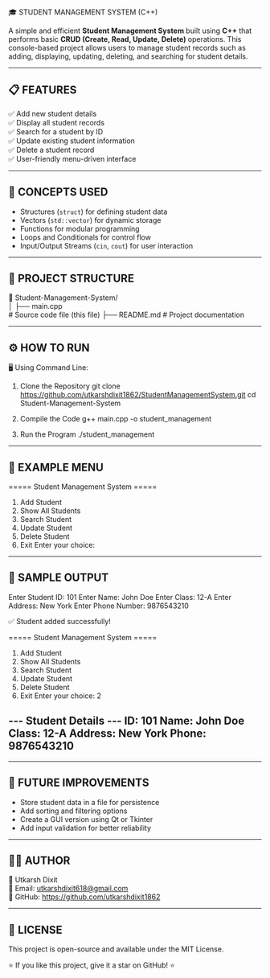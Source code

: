 🎓 STUDENT MANAGEMENT SYSTEM (C++)

A simple and efficient **Student Management System** built using **C++** that performs 
basic **CRUD (Create, Read, Update, Delete)** operations. This console-based project 
allows users to manage student records such as adding, displaying, updating, deleting, 
and searching for student details.

-------------------------------------------------------------------------------------
📋 FEATURES
-------------------------------------------------------------------------------------
✅ Add new student details  
✅ Display all student records  
✅ Search for a student by ID  
✅ Update existing student information  
✅ Delete a student record  
✅ User-friendly menu-driven interface  

-------------------------------------------------------------------------------------
🧠 CONCEPTS USED
-------------------------------------------------------------------------------------
- Structures (`struct`) for defining student data  
- Vectors (`std::vector`) for dynamic storage  
- Functions for modular programming  
- Loops and Conditionals for control flow  
- Input/Output Streams (`cin`, `cout`) for user interaction  

-------------------------------------------------------------------------------------
🧱 PROJECT STRUCTURE
-------------------------------------------------------------------------------------
📁 Student-Management-System/
<br>
│
├── main.cpp <br>          # Source code file (this file)
├── README.md          # Project documentation

-------------------------------------------------------------------------------------
⚙️ HOW TO RUN
-------------------------------------------------------------------------------------
🖥️ Using Command Line:
1. Clone the Repository
   git clone https://github.com/utkarshdixit1862/StudentManagementSystem.git
   cd Student-Management-System

2. Compile the Code
   g++ main.cpp -o student_management

3. Run the Program
   ./student_management

-------------------------------------------------------------------------------------
🧩 EXAMPLE MENU
-------------------------------------------------------------------------------------
===== Student Management System =====
1. Add Student
2. Show All Students
3. Search Student
4. Update Student
5. Delete Student
6. Exit
Enter your choice:

-------------------------------------------------------------------------------------
📘 SAMPLE OUTPUT
-------------------------------------------------------------------------------------
Enter Student ID: 101
Enter Name: John Doe
Enter Class: 12-A
Enter Address: New York
Enter Phone Number: 9876543210

✅ Student added successfully!

===== Student Management System =====
1. Add Student
2. Show All Students
3. Search Student
4. Update Student
5. Delete Student
6. Exit
Enter your choice: 2

--- Student Details ---
ID: 101
Name: John Doe
Class: 12-A
Address: New York
Phone: 9876543210
----------------------

-------------------------------------------------------------------------------------
🚀 FUTURE IMPROVEMENTS
-------------------------------------------------------------------------------------
- Store student data in a file for persistence  
- Add sorting and filtering options  
- Create a GUI version using Qt or Tkinter  
- Add input validation for better reliability  

-------------------------------------------------------------------------------------
🧑‍💻 AUTHOR
-------------------------------------------------------------------------------------
👤 Utkarsh Dixit  
📧 Email: utkarshdixit618@gmail.com  
🔗 GitHub: https://github.com/utkarshdixit1862 

-------------------------------------------------------------------------------------
📝 LICENSE
-------------------------------------------------------------------------------------
This project is open-source and available under the MIT License.

⭐ If you like this project, give it a star on GitHub! ⭐
